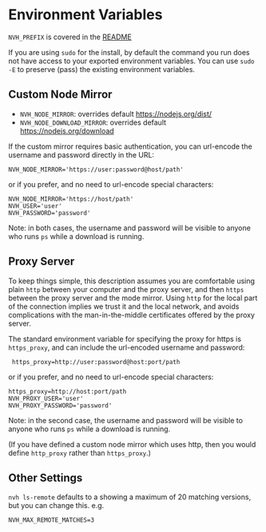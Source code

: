 # Environment Variables

`NVH_PREFIX` is covered in the [README](../README.md#optional-environment-variables)

If you are using `sudo` for the install, by default the command you run does not have access to your exported environment variables. You can use `sudo -E` to preserve (pass) the existing environment variables.

## Custom Node Mirror

- `NVH_NODE_MIRROR`: overrides default <https://nodejs.org/dist/>
- `NVH_NODE_DOWNLOAD_MIRROR`: overrides default <https://nodejs.org/download>
  
If the custom mirror requires basic authentication, you can url-encode the username and password directly in the URL:

    NVH_NODE_MIRROR='https://user:password@host/path'

 or if you prefer, and no need to url-encode special characters:

    NVH_NODE_MIRROR='https://host/path'
    NVH_USER='user'
    NVH_PASSWORD='password'

Note: in both cases, the username and password will be visible to anyone who runs `ps` while a download is running.

## Proxy Server

To keep things simple, this description assumes you are comfortable using plain `http` between your computer and the proxy server, and then `https` between the proxy server and the mode mirror. Using `http` for the local part of the connection implies we trust it and the local network, and avoids complications with the man-in-the-middle certificates offered by the proxy server.

The standard environment variable for specifying the proxy for https is  `https_proxy`, and can include the url-encoded username and password:

     https_proxy=http://user:password@host:port/path

 or if you prefer, and no need to url-encode special characters:

    https_proxy=http://host:port/path
    NVH_PROXY_USER='user'
    NVH_PROXY_PASSWORD='password'

Note: in the second case, the username and password will be visible to anyone who runs `ps` while a download is running.

(If you have defined a custom node mirror which uses http, then you would define `http_proxy` rather than `https_proxy`.)

## Other Settings

`nvh ls-remote` defaults to a showing a maximum of 20 matching versions, but you can change this. e.g.

    NVH_MAX_REMOTE_MATCHES=3
